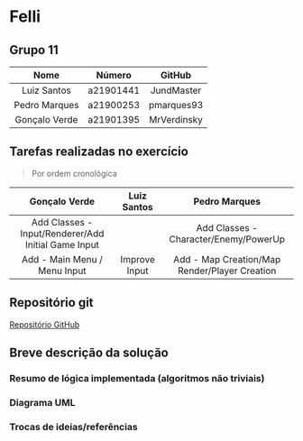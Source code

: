 # Felli

## Grupo 11

|Nome|Número|GitHub|
|:-:|:-:|:-:|
|Luiz Santos|a21901441|JundMaster|
|Pedro Marques|a21900253|pmarques93|
|Gonçalo Verde|a21901395|MrVerdinsky|

## Tarefas realizadas no exercício

>Por ordem cronológica

|Gonçalo Verde|Luiz Santos|Pedro Marques|
|:-:|:-:|:-:|
|Add Classes - Input/Renderer/Add Initial Game Input||Add Classes - Character/Enemy/PowerUp
|Add - Main Menu / Menu Input|Improve Input|Add - Map Creation/Map Render/Player Creation|


## Repositório git

[Repositório GitHub](https://github.com/MrVerdinsky/3-ProjetoLP)

## Breve descrição da solução

### Resumo de lógica implementada (algoritmos não triviais)



### Diagrama UML

### Trocas de ideias/referências
